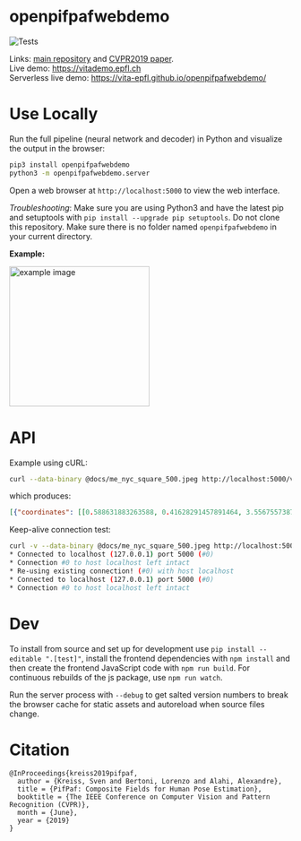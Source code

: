 # openpifpafwebdemo

![Tests](https://github.com/vita-epfl/openpifpafwebdemo/workflows/Tests/badge.svg)

Links:
[main repository](https://github.com/vita-epfl/openpifpaf) and
[CVPR2019 paper](http://openaccess.thecvf.com/content_CVPR_2019/html/Kreiss_PifPaf_Composite_Fields_for_Human_Pose_Estimation_CVPR_2019_paper.html).<br />
Live demo: https://vitademo.epfl.ch<br />
Serverless live demo: https://vita-epfl.github.io/openpifpafwebdemo/


# Use Locally

Run the full pipeline (neural network and decoder) in Python
and visualize the output in the browser:

```sh
pip3 install openpifpafwebdemo
python3 -m openpifpafwebdemo.server
```

Open a web browser at `http://localhost:5000` to view the web interface.

_Troubleshooting_: Make sure you are using Python3 and have the latest pip and setuptools with `pip install --upgrade pip setuptools`. Do not clone this repository. Make sure there is no folder named `openpifpafwebdemo` in your current directory.


__Example:__

<img src="https://github.com/vita-epfl/openpifpafwebdemo/blob/main/docs/wave3.gif" height=250 alt="example image" />


# API

Example using cURL:

```sh
curl --data-binary @docs/me_nyc_square_500.jpeg http://localhost:5000/v1/human-poses
```

which produces:

```json
[{"coordinates": [[0.588631883263588, 0.41628291457891464, 3.5567557387194797], [0.621234196703881, 0.36160339042544365, 3.524825929280572], [0.546875, 0.375, 3.744302039019678], [0.6724068783223629, 0.44710323959589005, 3.459401266884038], [0.494683139026165, 0.4611567258834839, 3.5954212359489217], [0.78733691573143, 0.8311769068241119, 2.1321910543190827], [0.3859005756676197, 0.8252473473548889, 2.158424186304439], [0.0, 0.0, 0.0], [0.0, 0.0, 0.0], [0.0, 0.0, 0.0], [0.0, 0.0, 0.0], [0.0, 0.0, 0.0], [0.0, 0.0, 0.0], [0.0, 0.0, 0.0], [0.0, 0.0, 0.0], [0.0, 0.0, 0.0], [0.0, 0.0, 0.0]], "score": 0.26909651332876167}]
```

Keep-alive connection test:

```sh
curl -v --data-binary @docs/me_nyc_square_500.jpeg http://localhost:5000/v1/human-poses --next --data-binary @docs/me_nyc_square_500.jpeg http://localhost:5000/v1/human-poses 2>&1 | grep '#0'
* Connected to localhost (127.0.0.1) port 5000 (#0)
* Connection #0 to host localhost left intact
* Re-using existing connection! (#0) with host localhost
* Connected to localhost (127.0.0.1) port 5000 (#0)
* Connection #0 to host localhost left intact
```


# Dev

To install from source and set up for development use
`pip install --editable ".[test]"`, install the frontend dependencies with
`npm install` and then create the frontend JavaScript code with `npm run build`. For continuous rebuilds of the js package, use `npm run watch`.

Run the server process with `--debug` to get salted version numbers to break
the browser cache for static assets and autoreload when source files change.


# Citation

```
@InProceedings{kreiss2019pifpaf,
  author = {Kreiss, Sven and Bertoni, Lorenzo and Alahi, Alexandre},
  title = {PifPaf: Composite Fields for Human Pose Estimation},
  booktitle = {The IEEE Conference on Computer Vision and Pattern Recognition (CVPR)},
  month = {June},
  year = {2019}
}
```
